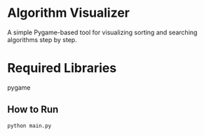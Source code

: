 # Algorithm Visualizer

A simple Pygame-based tool for visualizing sorting and searching algorithms step by step.

# Required Libraries

pygame

## How to Run
```bash
python main.py
